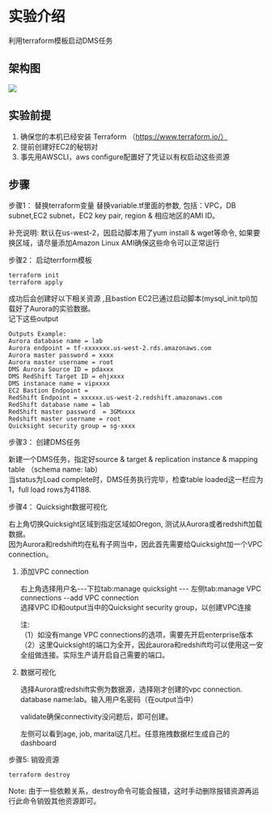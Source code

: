 # 实验介绍

利用terraform模板启动DMS任务

## 架构图

![](https://s3.cn-north-1.amazonaws.com.cn/salander/public/dms.png)

## 实验前提

1. 确保您的本机已经安装 Terraform  （https://www.terraform.io/）
2. 提前创建好EC2的秘钥对
3. 事先用AWSCLI，aws configure配置好了凭证以有权启动这些资源

## 步骤


步骤1： 替换terraform变量
替换variable.tf里面的参数, 包括：VPC，DB subnet,EC2 subnet，EC2 key pair, region & 相应地区的AMI ID。 

补充说明: 默认在us-west-2，因启动脚本用了yum install & wget等命令, 如果要换区域，请尽量添加Amazon Linux AMI确保这些命令可以正常运行   


步骤2： 启动terrform模板

```
terraform init
terraform apply
```

成功后会创建好以下相关资源 ,且bastion EC2已通过启动脚本(mysql_init.tpl)加载好了Aurora的实验数据。  	
记下这些output 

```
Outputs Example:
Aurora database name = lab
Aurora endpoint = tf-xxxxxxx.us-west-2.rds.amazonaws.com
Aurora master password = xxxx
Aurora master username = root
DMS Aurora Source ID = pdaxxx
DMS RedShift Target ID = ehjxxxx
DMS instanace name = vipxxxx
EC2 Bastion Endpoint = 
RedShift Endpoint = xxxxxx.us-west-2.redshift.amazonaws.com
RedShift database name = lab
RedShift master password  = 3GMxxxx
Redshift master username = root
Quicksight security group = sg-xxxx
```

步骤3： 创建DMS任务   

新建一个DMS任务，指定好source & target & replication instance & mapping table （schema name: lab）  
当status为Load complete时，DMS任务执行完毕，检查table loaded这一栏应为1，full load rows为41188.
   
   
   
步骤4： Quicksight数据可视化   
   
右上角切换Quicksight区域到指定区域如Oregon, 测试从Aurora或者redshift加载数据。  
因为Aurora和redshift均在私有子网当中，因此首先需要给Quicksight加一个VPC connection。    
   

1. 添加VPC connection   

	右上角选择用户名---下拉tab:manage quicksight --- 左侧tab:manage VPC connections --add VPC connection   
	选择VPC ID和output当中的Quicksight security group，以创建VPC连接   

	注:   
	（1）如没有mange VPC connections的选项，需要先开启enterprise版本  
	（2）这里Quicksight的端口为全开，因此aurora和redshift均可以使用这一安全组做连接。实际生产请开启自己需要的端口。 


2. 数据可视化   

	选择Aurora或redshift实例为数据源，选择刚才创建的vpc connection. database name:lab。输入用户名密码（在output当中）  

	validate确保connectivity没问题后，即可创建。   

	左侧可以看到age, job, marital这几栏。任意拖拽数据栏生成自己的dashboard   
   

   
步骤5:  销毁资源

```
terraform destroy
```

Note: 由于一些依赖关系，destroy命令可能会报错，这时手动删除报错资源再运行此命令销毁其他资源即可。




